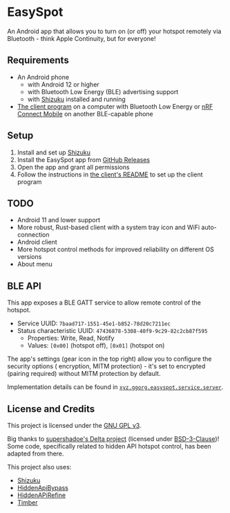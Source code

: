 # EasySpot

An Android app that allows you to turn on (or off) your hotspot remotely via Bluetooth - think Apple
Continuity, but for everyone!

## Requirements

- An Android phone
    - with Android 12 or higher
    - with Bluetooth Low Energy (BLE) advertising support
    - with [Shizuku](https://shizuku.rikka.app/) installed and running
- [The client program](./pyclient) on a computer with Bluetooth Low Energy
  or [nRF Connect Mobile](https://www.nordicsemi.com/Products/Development-tools/nRF-Connect-for-mobile)
  on another BLE-capable phone

## Setup

1. Install and set up [Shizuku](https://shizuku.rikka.app/)
2. Install the EasySpot app
   from [GitHub Releases](https://github.com/GGORG0/EasySpot/releases/latest)
3. Open the app and grant all permissions
4. Follow the instructions in [the client's README](./pyclient/README.md) to set up the client
   program

## TODO

- Android 11 and lower support
- More robust, Rust-based client with a system tray icon and WiFi auto-connection
- Android client
- More hotspot control methods for improved reliability on different OS versions
- About menu

## BLE API

This app exposes a BLE GATT service to allow remote control of the hotspot.

- Service UUID: `7baad717-1551-45e1-b852-78d20c7211ec`
- Status characteristic UUID: `47436878-5308-40f9-9c29-82c2cb87f595`
    - Properties: Write, Read, Notify
    - Values: `[0x00]` (hotspot off), `[0x01]` (hotspot on)

The app's settings (gear icon in the top right) allow you to configure the security options (
encryption, MITM protection) - it's set to encrypted (pairing required) without MITM protection by
default.

Implementation details can be found in [
`xyz.ggorg.easyspot.service.server`](./app/src/main/java/xyz/ggorg/easyspot/service/server).

## License and Credits

This project is licensed under the [GNU GPL v3](./LICENSE).

Big thanks to [supershadoe's Delta project](https://github.com/supershadoe/delta) (licensed
under [BSD-3-Clause](https://github.com/supershadoe/delta/blob/main/LICENSE))! Some code,
specifically related to hidden API hotspot control, has been adapted from there.

This project also uses:

- [Shizuku](https://github.com/RikkaApps/Shizuku)
- [HiddenApiBypass](https://github.com/LSPosed/AndroidHiddenApiBypass)
- [HiddenAPiRefine](https://github.com/RikkaApps/HiddenApiRefinePlugin)
- [Timber](https://github.com/JakeWharton/timber/)
